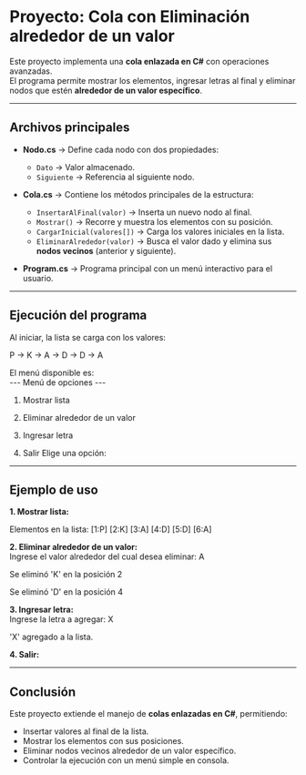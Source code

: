 # Proyecto: Cola con Eliminación alrededor de un valor  

Este proyecto implementa una **cola enlazada en C#** con operaciones avanzadas.  
El programa permite mostrar los elementos, ingresar letras al final y eliminar nodos que estén **alrededor de un valor específico**.  

---

##  Archivos principales  

- **Nodo.cs** → Define cada nodo con dos propiedades:  
  - `Dato` → Valor almacenado.  
  - `Siguiente` → Referencia al siguiente nodo.  

- **Cola.cs** → Contiene los métodos principales de la estructura:  
  - `InsertarAlFinal(valor)` → Inserta un nuevo nodo al final.  
  - `Mostrar()` → Recorre y muestra los elementos con su posición.  
  - `CargarInicial(valores[])` → Carga los valores iniciales en la lista.  
  - `EliminarAlrededor(valor)` → Busca el valor dado y elimina sus **nodos vecinos** (anterior y siguiente).  

- **Program.cs** → Programa principal con un menú interactivo para el usuario.  

---

## Ejecución del programa  

Al iniciar, la lista se carga con los valores:

P → K → A → D → D → A

El menú disponible es:  
--- Menú de opciones ---

1. Mostrar lista

2. Eliminar alrededor de un valor

3. Ingresar letra

4. Salir
Elige una opción:

---

## Ejemplo de uso  

**1. Mostrar lista:**  

Elementos en la lista: [1:P] [2:K] [3:A] [4:D] [5:D] [6:A]

**2. Eliminar alrededor de un valor:**  
Ingrese el valor alrededor del cual desea eliminar: A    

Se eliminó 'K' en la posición 2  

Se eliminó 'D' en la posición 4

**3. Ingresar letra:**  
Ingrese la letra a agregar: X  

'X' agregado a la lista.  

**4. Salir:**  

---

## Conclusión  

Este proyecto extiende el manejo de **colas enlazadas en C#**, permitiendo:  
- Insertar valores al final de la lista.  
- Mostrar los elementos con sus posiciones.  
- Eliminar nodos vecinos alrededor de un valor específico.  
- Controlar la ejecución con un menú simple en consola. 